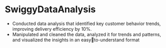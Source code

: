 # SwiggyDataAnalysis

- Conducted data analysis that identified key customer behavior trends, improving delivery efficiency by 10%.
- Manipulated and cleaned the data, analyzed it for trends and patterns, and visualized the insights in an easyto-understand format
